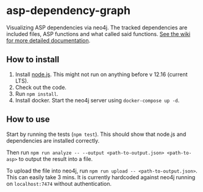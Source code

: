 asp-dependency-graph
====================

Visualizing ASP dependencies via neo4j. The tracked dependencies are included
files, ASP functions and what called said functions. [See the wiki for more detailed documentation](https://github.com/debitoor/asp-dependency-graph/wiki).


How to install
--------------

1. Install [node.js](https://nodejs.org). This might not run on anything before v 12.16 (current LTS).
2. Check out the code.
3. Run `npm install`.
4. Install docker. Start the neo4j server using `docker-compose up -d`.


How to use
----------

Start by running the tests (`npm test`). This should show that node.js and
dependencies are installed correctly.

Then run `npm run analyze -- --output <path-to-output.json> <path-to-asp>` to output
the result into a file.

To upload the file into neo4j, run `npm run upload -- <path-to-output.json>`.
This can easily take 3 mins. It is currently hardcoded against neo4j running on
`localhost:7474` without authentication.
